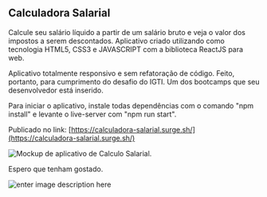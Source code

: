 ## Calculadora Salarial
Calcule seu salário líquido a partir de um salário bruto e veja o valor dos impostos a serem descontados. Aplicativo criado utilizando como tecnologia HTML5, CSS3 e JAVASCRIPT com a biblioteca ReactJS para web.

Aplicativo totalmente responsivo e sem refatoração de código. Feito, portanto, para cumprimento do desafio do IGTI. Um dos bootcamps que seu desenvolvedor está inserido.

Para iniciar o aplicativo, instale todas dependências com o comando "npm install" e levante o live-server com "npm run start".

Publicado no link: [https://calculadora-salarial.surge.sh/](https://calculadora-salarial.surge.sh/)

![Mockup de aplicativo de Calculo Salarial.](https://i.ibb.co/Zg1gL9H/Frame-2.png)

Espero que tenham gostado.

![enter image description here](https://i.ibb.co/6Y83fBR/image.png)